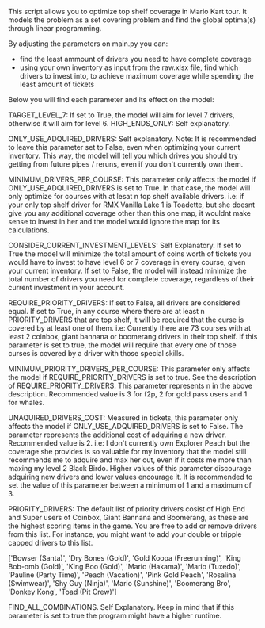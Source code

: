 This script allows you to optimize top shelf coverage in Mario Kart tour. It models the problem as a set covering problem and find the global optima(s) through linear programming.

By adjusting the parameters on main.py you can:

* find the least ammount of drivers you need to have complete coverage 
* using your own inventory as input from the raw.xlsx file, find which drivers to invest into, to achieve maximum coverage while spending the least amount of tickets

Below you will find each parameter and its effect on the model:

TARGET_LEVEL_7: If set to True, the model will aim for level 7 drivers, otherwise it will aim for level 6.
HIGH_ENDS_ONLY: Self explanatory.

ONLY_USE_ADQUIRED_DRIVERS: Self explanatory. Note: It is recommended to leave this parameter set to False, even when optimizing your current inventory. This way, the model will tell you which drives you should try getting from future pipes / reruns, even if you don't currently own them.

MINIMUM_DRIVERS_PER_COURSE: This parameter only affects the model if ONLY_USE_ADQUIRED_DRIVERS is set to True. In that case, the model will only optimize for courses with at lesat n top shelf available drivers. i.e: if your only top shelf driver for RMX Vanilla Lake 1 is Toadette, but she doesnt give you any additional coverage other than this one map, it wouldnt make sense to invest in her and the model would ignore the map for its calculations. 

CONSIDER_CURRENT_INVESTMENT_LEVELS: Self Explanatory. If set to True the model will minimize the total amount of coins worth of tickets you would have to invest to have level 6 or 7 coverage in every course, given your current inventory. If set to False, the model will instead minimize the total number of drivers you need for complete coverage, regardless of their current investment in your account. 

REQUIRE_PRIORITY_DRIVERS: If set to False, all drivers are considered equal. If set to True, in any course where there are at least n PRIORITY_DRIVERS that are top shelf, it will be required that the curse is covered by at least one of them. i.e: Currently there are 73 courses with at least 2 coinbox, giant bannana or boomerang drivers in their top shelf. If this parameter is set to true, the model will require that every one of those curses is covered by a driver with those special skills.

MINIMUM_PRIORITY_DRIVERS_PER_COURSE: This parameter only affects the model if REQUIRE_PRIORITY_DRIVERS is set to true. See the description of REQUIRE_PRIORITY_DRIVERS. This parameter represents n in the above description. Recommended value is 3 for f2p, 2 for gold pass users and 1 for whales.  

UNAQUIRED_DRIVERS_COST: Measured in tickets, this parameter only affects the model if ONLY_USE_ADQUIRED_DRIVERS is set to False. The parameter represents the additional cost of adquiring a new driver. Recommended value is 2. i.e: I don't currently own Explorer Peach but the coverage she provides is so valuable for my inventory that the model still recommends me to adquire and max her out, even if it costs me more than maxing my level 2 Black Birdo. Higher values of this parameter discourage adquiring new drivers and lower values encourage it. It is recommended to set the value of this parameter between a minimum of 1 and a maximum of 3.

PRIORITY_DRIVERS: The default list of priority drivers cosist of High End and Super users of Coinbox, Giant Bannana and Boomerang, as these are the highest scoring items in the game. You are free to add or remove drivers from this list. For instance, you might want to add your double or tripple capped drivers to this list. 

['Bowser (Santa)', 'Dry Bones (Gold)', 
'Gold Koopa (Freerunning)', 'King Bob-omb (Gold)', 'King Boo (Gold)',
'Mario (Hakama)', 'Mario (Tuxedo)', 'Pauline (Party Time)',
'Peach (Vacation)', 'Pink Gold Peach', 'Rosalina (Swimwear)',
'Shy Guy (Ninja)', 'Mario (Sunshine)', 
'Boomerang Bro', 'Donkey Kong', 'Toad (Pit Crew)']

FIND_ALL_COMBINATIONS. Self Explanatory. Keep in mind that if this parameter is set to true the program might have a higher runtime.

